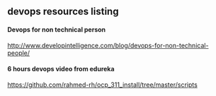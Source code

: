 ## devops resources listing

#### Devops for non technical person
http://www.developintelligence.com/blog/devops-for-non-technical-people/


#### 6 hours devops video from edureka
https://github.com/rahmed-rh/ocp_311_install/tree/master/scripts
